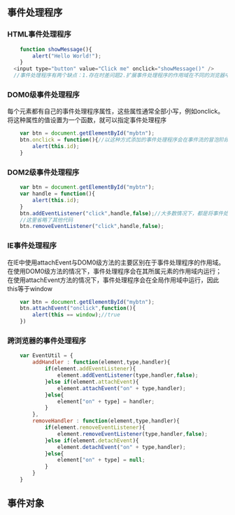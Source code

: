 ## 事件处理程序
### HTML事件处理程序
```javascript
	function showMessage(){
		alert("Hello World!");
	}
  <input type="button" value="Click me" onclick="showMessage()" />
  //事件处理程序有两个缺点：1.存在时差问题2.扩展事件处理程序的作用域在不同的浏览器中会导致不同结果
```
### DOM0级事件处理程序
每个元素都有自己的事件处理程序属性，这些属性通常全部小写，例如onclick。将这种属性的值设置为一个函数，就可以指定事件处理程序
```javascript
	var btn = document.getElementById("mybtn");
	btn.onclick = function(){//以这种方式添加的事件处理程序会在事件流的冒泡阶段被处理
		alert(this.id);
	}
```
### DOM2级事件处理程序
```javascript
	var btn = document.getElementById("mybtn");
	var handle = function(){
		alert(this.id);
	}
	btn.addEventListener("click",handle,false);//大多数情况下，都是将事件处理程序添加到事件流的冒泡阶段，这样可以最大限度地兼容各种浏览器
	//这里省略了其他代码
	btn.removeEventListener("click",handle,false);
```
###  IE事件处理程序
在IE中使用attachEvent与DOM0级方法的主要区别在于事件处理程序的作用域。在使用DOM0级方法的情况下，事件处理程序会在其所属元素的作用域内运行；在使用attachEvent方法的情况下，事件处理程序会在全局作用域中运行，因此this等于window
```javascript
	var btn = document.getElementById("mybtn");
	btn.attachEvent("onclick",function(){
		alert(this == window);//true
	})
```
###  跨浏览器的事件处理程序
```javascript
	var EventUtil = {
		addHandler : function(element,type,handler){
			if(element.addEventListener){
				element.addEventListener(type,handler,false);
			}else if(element.attachEvent){
				element.attachEvent("on" + type,handler);
			}else{
				element["on" + type] = handler;
			}
		},
		removeHandler : function(element,type,handler){
			if(element.removeEventListener){
				element.removeEventListener(type,handler,false);
			}else if(element.detachEvent){
				element.detachEvent("on" + type,handler);
			}else{
				element["on" + type] = null;
			}
		}
	}
```
## 事件对象
